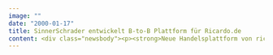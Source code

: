 ```yaml
---
image: ""
date: "2000-01-17"
title: SinnerSchrader entwickelt B-to-B Plattform für Ricardo.de
content: <div class="newsbody"><p><strong>Neue Handelsplattform von ricardo.de bietet Business-to-Business Auktionen und wird im März international.</strong></p><p>Der eBusiness-Spezialist SinnerSchrader hat für Deutschlands führendes Online-Auktionshaus ricardo.de nach verschiedenen Consumer-Kanälen jetzt ein weiteres Verkaufsformat realisiert. Auf der heute freigeschalteten Website ricardoBIZ können erstmals auch Firmen Waren und Dienstleistungen über flexible Preisfindungsmechanismen anbieten und selbst ersteigern. Marktforscher sagen dem Markt ein rasantes Wachstum voraus. So soll das Volumen der Business-to-Business Auktionen allein in den USA auf bis zu 53 Milliarden Dollar im Jahr 2002 anwachsen. SinnerSchrader geht davon aus, dass der europäische Markt für Online-Auktionen bei entsprechenden Angeboten im gleichen Zeitraum rund fünf Milliarden Dollar erreichen kann.</p><p>Anders als im Privatkundengeschäft zählen im professionellen Handel neben dem Preis die Vertriebskosten zu den kritischen Erfolgsfaktoren. Online-Auktionen ermöglichen Firmen einen sehr kostengünstigen Weg zum Kunden. Über hochfrequentierte digitale Verkaufskanäle wie ricardoBIZ können Unternehmen bis zu neunzig Prozent dieser Kosten einsparen. Der Aufwand für die Angebotserstellung wird minimiert, eine gesonderte Vermarktung entfällt komplett. Spezial- und Nischenprodukte werden schneller und meist zu einem besseren Preis verkauft.</p><p>ricardoBIZ verfügt zunächst über neun Handelsplätze, in denen rund um die Uhr Produkte und Dienstleistungen unter den Hammer kommen. Informationsdienste ergänzen die Plattform zu einem lebendigen digitalen Wirtschaftsstandort. "SinnerSchrader bündelt auf ricardoBIZ eine Vielzahl innovativer eBusiness-Lösungen. Das heute gestartete Auktionsformat ist mit Sicherheit die derzeit interessanteste B-to-B Anwendung in Deutschland", urteilt der Vorstandsvorsitzende Oliver Sinner.</p><p>SinnerSchrader wird als eBusiness-Partner von ricardo.de den Handelsplatz ricardoBIZ auch nach seinem Start betreuen. In Vorbereitung sind die Integration von Ausschreibungen und neuer Versteigerungsformate wie Holländische- und Englische Auktionen. Die Internationalisierung und damit die Möglichkeit zu weltweitem Handel ist für März 2000 geplant. SinnerSchrader betreut für beide Auktionsplattformen darüber hinaus den Online-Media Etat inklusive Strategie und Bannerdesign.</p><p><a class="news-backlink" href="/de/"><svg class="svg-ico svg-ico--arrow-left"><use xlink&#58;href="#arrow-down"></use></svg>Zurück zur Presse Übersicht</a></p></div>
---
```

